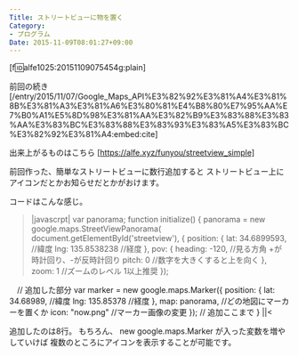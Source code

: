 ```yaml
---
Title: ストリートビューに物を置く
Category:
- プログラム
Date: 2015-11-09T08:01:27+09:00
---
```


[f:id:alfe1025:20151109075454g:plain]

前回の続き
[/entry/2015/11/07/Google_Maps_API%E3%82%92%E3%81%A4%E3%81%8B%E3%81%A3%E3%81%A6%E3%80%81%E4%B8%80%E7%95%AA%E7%B0%A1%E5%8D%98%E3%81%AA%E3%82%B9%E3%83%88%E3%83%AA%E3%83%BC%E3%83%88%E3%83%93%E3%83%A5%E3%83%BC%E3%82%92%E3%81%A4:embed:cite]


出来上がるものはこちら
[https://alfe.xyz/funyou/streetview_simple]




前回作った、簡単なストリートビューに数行追加すると
ストリートビュー上にアイコンだとかお知らせだとかがおけます。

コードはこんな感じ。

>|javascrpt|
var panorama;
function initialize() {
  panorama = new google.maps.StreetViewPanorama(
      document.getElementById('streetview'),
      {
        position: {
          lat:  34.6899593, //緯度
          lng: 135.8538238 //経度
        },
        pov: {
          heading: -120, //見る方角 +が時計回り、-が反時計回り
          pitch: 0 //数字を大きくすると上を向く
        },
        zoom: 1 //ズームのレベル 1以上推奨
      });

　// 追加した部分
  var marker = new google.maps.Marker({
    position: {
          lat:  34.68989, //緯度
          lng: 135.85378 //経度
        },
    map: panorama, //どの地図にマーカーを置くか
    icon: "now.png" //マーカー画像の変更
  });
  // 追加ここまで
}
||<

追加したのは8行。
もちろん、 new google.maps.Marker が入った変数を増やしていけば
複数のところにアイコンを表示することが可能です。
